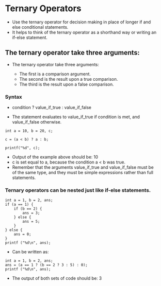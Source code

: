 # Ternary Operators

* Use the ternary operator for decision making in place of longer if and else conditional statements.
* It helps to think of the ternary operator as a shorthand way or writing an if-else statement. 

## The ternary operator take three arguments:

* The ternary operator take three arguments:

	* The first is a comparison argument.
	* The second is the result upon a true comparison.
	* The third is the result upon a false comparison.

### Syntax

* condition ? value_if_true : value_if_false

* The statement evaluates to value_if_true if condition is met, and value_if_false otherwise.

~~~~
int a = 10, b = 20, c;

c = (a < b) ? a : b;

printf("%d", c);
~~~~

* Output of the example above should be: 10
* c is set equal to a, because the condition a < b was true.
* Remember that the arguments value_if_true and value_if_false must be of the same type, and they must be simple expressions rather than full statements.

### Ternary operators can be nested just like if-else statements.

~~~~
int a = 1, b = 2, ans;
if (a == 1) {
    if (b == 2) {
        ans = 3;
    } else {
        ans = 5;
    }
} else {
    ans = 0;
}
printf ("%d\n", ans);
~~~~

* Can be written as:

~~~~
int a = 1, b = 2, ans;
ans = (a == 1 ? (b == 2 ? 3 : 5) : 0);
printf ("%d\n", ans);
~~~~

* The output of both sets of code should be: 3
